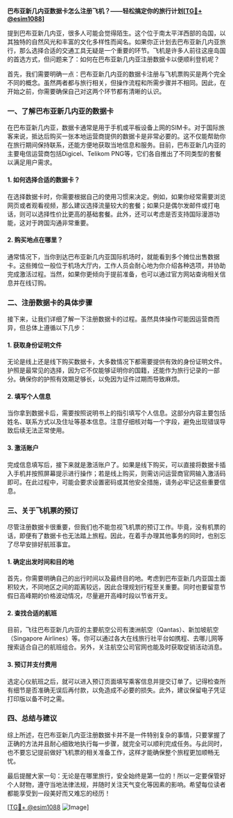 **巴布亚新几内亚数据卡怎么注册飞机？——轻松搞定你的旅行计划[[TG💪+ @esim1088](https://t.me/s/esim1088)]**

提到巴布亚新几内亚，很多人可能会觉得陌生。这个位于南太平洋西部的岛国，以其独特的自然风光和丰富的文化多样性而闻名。如果你正计划去巴布亚新几内亚旅行，那么选择合适的交通工具无疑是一个重要的环节。飞机是许多人前往这座岛国的首选方式，但问题来了：如何在巴布亚新几内亚注册数据卡以便顺利登机呢？

首先，我们需要明确一点：巴布亚新几内亚的数据卡注册与飞机票购买是两个完全不同的概念。虽然两者都与旅行相关，但操作流程和所需步骤并不相同。因此，在开始之前，你需要确保自己对这两个环节都有清晰的认识。

### **一、了解巴布亚新几内亚的数据卡**

在巴布亚新几内亚，数据卡通常是用于手机或平板设备上网的SIM卡。对于国际旅客来说，抵达后购买一张本地运营商提供的数据卡是非常必要的。这不仅能帮助你在旅行期间保持联系，还能方便地获取当地信息和服务。目前，巴布亚新几内亚的主要电信运营商包括Digicel、Telikom PNG等，它们各自推出了不同类型的套餐以满足用户需求。

#### **1. 如何选择合适的数据卡？**
在选择数据卡时，你需要根据自己的使用习惯来决定。例如，如果你经常需要浏览网页或者观看视频，那么建议选择流量较大的套餐；如果只是偶尔发邮件或打电话，则可以选择性价比更高的基础套餐。此外，还可以考虑是否支持国际漫游功能，这对于跨国沟通非常重要。

#### **2. 购买地点在哪里？**
通常情况下，当你到达巴布亚新几内亚国际机场时，就能看到多个摊位出售数据卡。这些摊位一般位于机场大厅内，工作人员会耐心地为你介绍各种选项，并协助完成激活过程。当然，如果你更倾向于提前准备，也可以通过官方网站查询相关信息并在线订购。

### **二、注册数据卡的具体步骤**

接下来，让我们详细了解一下注册数据卡的过程。虽然具体操作可能因运营商而异，但总体上遵循以下几步：

#### **1. 获取身份证明文件**
无论是线上还是线下购买数据卡，大多数情况下都需要提供有效的身份证明文件。护照是最常见的选择，因为它不仅能够证明你的国籍，还能作为旅行记录的一部分。确保你的护照有效期足够长，以免因为证件过期而导致麻烦。

#### **2. 填写个人信息**
当你拿到数据卡后，需要按照说明书上的指引填写个人信息。这部分内容主要包括姓名、联系方式以及住址等基本信息。注意仔细核对每一个字段，避免出现错误导致后续无法正常使用。

#### **3. 激活账户**
完成信息填写后，接下来就是激活账户了。如果是线下购买，可以直接将数据卡插入手机并按照屏幕提示进行操作；若是线上购买，则需访问运营商官网输入激活码即可。在此过程中，可能会要求设置密码或其他安全措施，请务必牢记这些重要信息。

### **三、关于飞机票的预订**

尽管注册数据卡很重要，但我们也不能忽视飞机票的预订工作。毕竟，没有机票的话，即便有了数据卡也无法踏上旅程。因此，在着手办理其他事务的同时，也别忘了尽早安排好航班事宜。

#### **1. 确定出发时间和目的地**
首先，你需要明确自己的出行时间以及最终目的地。考虑到巴布亚新几内亚国土面积较大，不同地区之间的距离较远，因此合理规划行程至关重要。同时也要留意节假日高峰期的价格波动情况，尽量避开高峰时段以节省开支。

#### **2. 查找合适的航班**
目前，飞往巴布亚新几内亚的主要航空公司有澳洲航空（Qantas）、新加坡航空（Singapore Airlines）等。你可以通过各大在线旅行社平台如携程、去哪儿网等搜索适合自己的航班组合。另外，关注航空公司官网也能及时获取促销活动消息。

#### **3. 预订并支付费用**
选定心仪航班之后，就可以进入预订页面填写乘客信息并提交订单了。记得检查所有细节是否准确无误后再付款，以免造成不必要的损失。此外，建议保留电子凭证打印版以备不时之需。

### **四、总结与建议**

综上所述，在巴布亚新几内亚注册数据卡并不是一件特别复杂的事情，只要掌握了正确的方法并且耐心细致地执行每一步骤，就完全可以顺利完成任务。与此同时，也不要忘记提前做好飞机票的相关准备工作，这样才能确保整个旅程更加顺畅无忧。

最后提醒大家一句：无论是在哪里旅行，安全始终是第一位的！所以一定要保管好个人财物，遵守当地法律法规，并随时关注天气变化等因素的影响。希望每位读者都能享受到一段美好而又难忘的经历！

[[TG💪+ @esim1088](https://t.me/s/esim1088) ![Image](https://i.postimg.cc/4NQfJmqS/Snipaste-2025-05-13-00-14-12.png)]